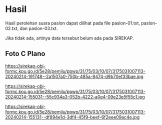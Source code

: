 # Hasil

Hasil perolehan suara paslon dapat dilihat pada file paslon-01.txt, paslon-02.txt, dan paslon-03.txt.

Jika tidak ada, artinya data tersebut belum ada pada SIREKAP.

## Foto C Plano

https://sirekap-obj-formc.kpu.go.id/5e28/pemilu/ppwp/31/75/03/10/07/3175031007113-20240214-191748--2a1507a0-750b-485a-9474-d9b70ef33bae.jpg

https://sirekap-obj-formc.kpu.go.id/5e28/pemilu/ppwp/31/75/03/10/07/3175031007113-20240214-155031--55c934a3-052b-4222-a0e4-09e23e5f55c1.jpg

https://sirekap-obj-formc.kpu.go.id/5e28/pemilu/ppwp/31/75/03/10/07/3175031007113-20240214-155131--df894e1d-3df4-45f9-beef-6f2eee09ac4e.jpg
